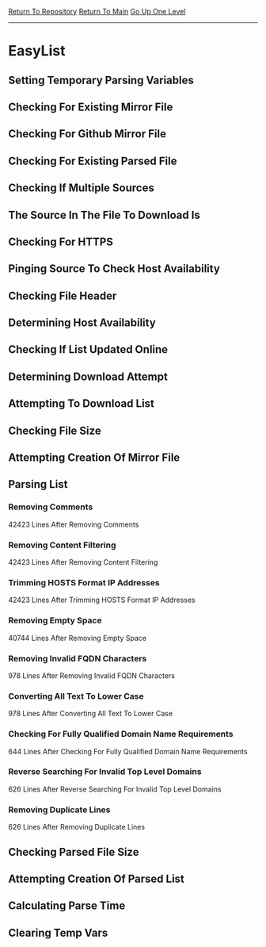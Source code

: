 [Return To Repository](https://github.com/deathbybandaid/piholeparser/)
[Return To Main](https://github.com/deathbybandaid/piholeparser/blob/master/RecentRunLogs/Mainlog.md)
[Go Up One Level](https://github.com/deathbybandaid/piholeparser/blob/master/RecentRunLogs/TopLevelScripts/30-Processing-Blacklists.md)
____________________________________
# EasyList
## Setting Temporary Parsing Variables
## Checking For Existing Mirror File
## Checking For Github Mirror File
## Checking For Existing Parsed File
## Checking If Multiple Sources
## The Source In The File To Download Is
## Checking For HTTPS
## Pinging Source To Check Host Availability
## Checking File Header
## Determining Host Availability
## Checking If List Updated Online
## Determining Download Attempt
## Attempting To Download List
## Checking File Size
## Attempting Creation Of Mirror File
## Parsing List
### Removing Comments
42423 Lines After Removing Comments
### Removing Content Filtering
42423 Lines After Removing Content Filtering
### Trimming HOSTS Format IP Addresses
42423 Lines After Trimming HOSTS Format IP Addresses
### Removing Empty Space
40744 Lines After Removing Empty Space
### Removing Invalid FQDN Characters
978 Lines After Removing Invalid FQDN Characters
### Converting All Text To Lower Case
978 Lines After Converting All Text To Lower Case
### Checking For Fully Qualified Domain Name Requirements
644 Lines After Checking For Fully Qualified Domain Name Requirements
### Reverse Searching For Invalid Top Level Domains
626 Lines After Reverse Searching For Invalid Top Level Domains
### Removing Duplicate Lines
626 Lines After Removing Duplicate Lines
## Checking Parsed File Size
## Attempting Creation Of Parsed List
## Calculating Parse Time
## Clearing Temp Vars
